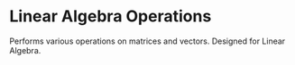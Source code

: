 # Linear Algebra Operations
Performs various operations on matrices and vectors. Designed for Linear Algebra.
